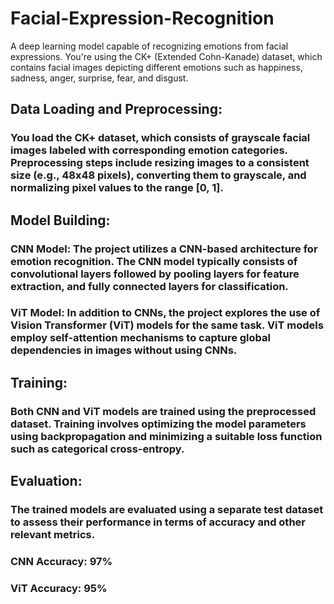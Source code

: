 # Facial-Expression-Recognition
A deep learning model capable of recognizing emotions from facial expressions. You're using the CK+ (Extended Cohn-Kanade) dataset, which contains facial images depicting different emotions such as happiness, sadness, anger, surprise, fear, and disgust. 

## Data Loading and Preprocessing:
### You load the CK+ dataset, which consists of grayscale facial images labeled with corresponding emotion categories. Preprocessing steps include resizing images to a consistent size (e.g., 48x48 pixels), converting them to grayscale, and normalizing pixel values to the range [0, 1].

## Model Building:
### CNN Model: The project utilizes a CNN-based architecture for emotion recognition. The CNN model typically consists of convolutional layers followed by pooling layers for feature extraction, and fully connected layers for classification.
### ViT Model: In addition to CNNs, the project explores the use of Vision Transformer (ViT) models for the same task. ViT models employ self-attention mechanisms to capture global dependencies in images without using CNNs.

## Training:
### Both CNN and ViT models are trained using the preprocessed dataset. Training involves optimizing the model parameters using backpropagation and minimizing a suitable loss function such as categorical cross-entropy.

## Evaluation:
### The trained models are evaluated using a separate test dataset to assess their performance in terms of accuracy and other relevant metrics.
### CNN Accuracy: 97%
### ViT Accuracy: 95%
